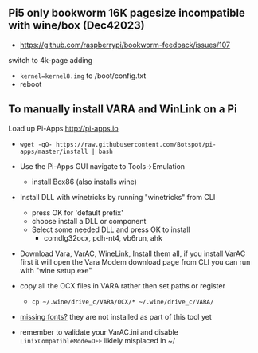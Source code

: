 ## Pi5 only bookworm 16K pagesize incompatible with wine/box (Dec42023)
- https://github.com/raspberrypi/bookworm-feedback/issues/107
 
switch to 4k-page adding 
- `kernel=kernel8.img` to /boot/config.txt
- reboot

## To manually install VARA and WinLink on a Pi
Load up Pi-Apps http://pi-apps.io
- `wget -qO- https://raw.githubusercontent.com/Botspot/pi-apps/master/install | bash`
- Use the Pi-Apps GUI navigate to Tools->Emulation
  - install Box86 (also installs wine)
- Install DLL with winetricks by running "winetricks" from CLI
  - press OK for 'default prefix'
  - choose install a DLL or component
  - Select some needed DLL and press OK to install
    - comdlg32ocx, pdh-nt4, vb6run, ahk
- Download Vara, VarAC, WineLink, Install them all, if you install VarAC first it will open the Vara Modem download page from CLI you can run with "wine setup.exe"
- copy all the OCX files in VARA rather then set paths or register
  - `cp ~/.wine/drive_c/VARA/OCX/* ~/.wine/drive_c/VARA/`

- [missing fonts?](https://github.com/SpudGunMan/segoe-ui-linux) they are not installed as part of this tool yet
- remember to validate your VarAC.ini and disable `LinixCompatibleMode=OFF` liklely misplaced in ~/
